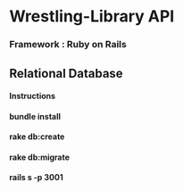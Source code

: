 # Wrestling-Library API

###  Framework : Ruby on Rails

## Relational Database

#### 


#### Instructions

#### bundle install
#### rake db:create
#### rake db:migrate
#### rails s -p 3001


